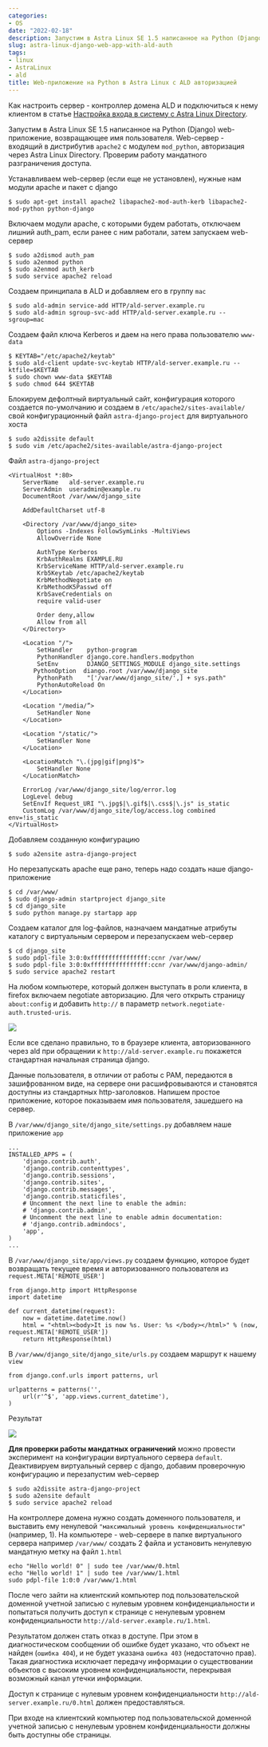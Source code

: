 ```yaml
---
categories:
- OS
date: "2022-02-18"
description: Запустим в Astra Linux SE 1.5 написанное на Python (Django) web-приложение, возвращающее имя пользователя. Web-сервер - входящий в дистрибутив `apache2` с модулем `mod_python`, авторизация через Astra Linux Directory. Проверим работу мандатного разграничения доступа.
slug: astra-linux-django-web-app-with-ald-auth
tags:
- linux
- AstraLinux
- ald
title: Web-приложение на Python в Astra Linux с ALD авторизацией
---
```


Как настроить сервер - контроллер домена ALD и подключиться к нему клиентом в статье [Настройка входа в систему с Astra Linux Directory](https://vostbur.github.io/posts/ald-auth-astra-linux-se-15/).

Запустим в Astra Linux SE 1.5 написанное на Python (Django) web-приложение, возвращающее имя пользователя. Web-сервер - входящий в дистрибутив `apache2` с модулем `mod_python`, авторизация через Astra Linux Directory. Проверим работу мандатного разграничения доступа.

Устанавливаем web-сервер (если еще не установлен), нужные нам модули apache и пакет с django

    $ sudo apt-get install apache2 libapache2-mod-auth-kerb libapache2-mod-python python-django

Включаем модули apache, с которыми будем работать, отключаем лишний auth_pam, если ранее с ним работали, затем запускаем web-сервер

    $ sudo a2dismod auth_pam
    $ sudo a2enmod python
    $ sudo a2enmod auth_kerb
    $ sudo service apache2 reload

Создаем принципала в ALD и добавляем его в группу `mac`

    $ sudo ald-admin service-add HTTP/ald-server.example.ru
    $ sudo ald-admin sgroup-svc-add HTTP/ald-server.example.ru --sgroup=mac

Создаем файл ключа Kerberos и даем на него права пользователю `www-data`

    $ KEYTAB="/etc/apache2/keytab"
    $ sudo ald-client update-svc-keytab HTTP/ald-server.example.ru --ktfile=$KEYTAB
    $ sudo chown www-data $KEYTAB
    $ sudo chmod 644 $KEYTAB

Блокируем дефолтный виртуальный сайт, конфигурация которого создается по-умолчанию и создаем в `/etc/apache2/sites-available/` свой конфигурационный файл `astra-django-project` для виртуального хоста

    $ sudo a2dissite default
    $ sudo vim /etc/apache2/sites-available/astra-django-project
    
Файл `astra-django-project`
    
    <VirtualHost *:80>
        ServerName   ald-server.example.ru
        ServerAdmin  useradmin@example.ru
        DocumentRoot /var/www/django_site

        AddDefaultCharset utf-8

        <Directory /var/www/django_site>
            Options -Indexes FollowSymLinks -MultiViews
            AllowOverride None

            AuthType Kerberos
            KrbAuthRealms EXAMPLE.RU
            KrbServiceName HTTP/ald-server.example.ru
            Krb5Keytab /etc/apache2/keytab
            KrbMethodNegotiate on
            KrbMethodK5Passwd off
            KrbSaveCredentials on
            require valid-user

            Order deny,allow
            Allow from all
        </Directory>

        <Location "/">
            SetHandler    python-program
            PythonHandler django.core.handlers.modpython
            SetEnv        DJANGO_SETTINGS_MODULE django_site.settings
           PythonOption  diango.root /var/www/django_site
            PythonPath    "['/var/www/django_site/',] + sys.path"
            PythonAutoReload On
        </Location>

        <Location "/media/”>
            SetHandler None
        </Location>

        <Location "/static/">
            SetHandler None
        </Location>

        <LocationMatch "\.(jpg|gif|png)$">
            SetHandler None
        </LocationMatch>

        ErrorLog /var/www/django_site/log/error.log
        LogLevel debug
        SetEnvIf Request_URI "\.jpg$|\.gif$|\.css$|\.js" is_static
        CustomLog /var/www/django_site/log/access.log combined env=!is_static
    </VirtualHost>

Добавляем созданную конфигурацию

    $ sudo a2ensite astra-django-project

Но перезапускать apache еще рано, теперь надо создать наше django-приложение

    $ cd /var/www/
    $ sudo django-admin startproject django_site
    $ cd django_site
    $ sudo python manage.py startapp app

Создаем каталог для log-файлов, назначаем мандатные атрибуты каталогу с виртуальным сервером и перезапускаем web-сервер

    $ cd django_site
    $ sudo pdpl-file 3:0:0xffffffffffffffff:ccnr /var/www/  
    $ sudo pdpl-file 3:0:0xffffffffffffffff:ccnr /var/www/django-admin/
    $ sudo service apache2 restart

На любом компьютере, который должен выступать в роли клиента, в firefox включаем negotiate авторизацию. Для чего открыть страницу `about:config` и добавить `http://` в параметр `network.negotiate-auth.trusted-uris`. 

![](/images/astra-linux-firefox-aboute-config.PNG)

Если все сделано правильно, то в браузере клиента, авторизованного через ald при обращении к `http://ald-server.example.ru` покажется стандартная начальная страница django.

Данные пользователя, в отличии от работы с PAM, передаются в зашифрованном виде, на сервере они расшифровываются и становятся доступны из стандартных http-заголовков. Напишем простое приложение, которое показываем имя пользователя, зашедшего на сервер.

В `/var/www/django_site/django_site/settings.py` добавляем наше приложение `app`

    ...
    INSTALLED_APPS = (
        'django.contrib.auth',
        'django.contrib.contenttypes',
        'django.contrib.sessions',
        'django.contrib.sites',
        'django.contrib.messages',
        'django.contrib.staticfiles',
        # Uncomment the next line to enable the admin:
        # 'django.contrib.admin',
        # Uncomment the next line to enable admin documentation:
        # 'django.contrib.admindocs',
        'app',
    )
    ...

В `/var/www/django_site/app/views.py` создаем функцию, которое будет возвращать текущее время и авторизованного пользователя из `request.META['REMOTE_USER']`
    
    from django.http import HttpResponse
    import datetime

    def current_datetime(request):
        now = datetime.datetime.now()
        html = "<html><body>It is now %s. User: %s </body></html>" % (now, request.META['REMOTE_USER'])
        return HttpResponse(html)

В `/var/www/django_site/django_site/urls.py` создаем маршрут к нашему `view`

    from django.conf.urls import patterns, url

    urlpatterns = patterns('',
        url(r'^$', 'app.views.current_datetime'),
    )

Результат

![](/images/astra-linux-ald-username-django-result.PNG)

**Для проверки работы мандатных ограничений** можно провести эксперимент на конфигурации виртуального сервера `default`. Деактивируем виртуальный сервер с django, добавим проверочную конфигурацию и перезапустим web-сервер

    $ sudo a2dissite astra-django-project
    $ sudo a2ensite default
    $ sudo service apache2 reload

На контроллере домена нужно создать доменного пользователя, и выставить ему ненулевой `"максимальный уровень конфиденциальности"` (например, 1). На компьютере - web-сервере в папке виртуального сервера например `/var/www/` создать 2 файла и установить ненулевую мандатную метку на файл `1.html`

    echo "Hello world! 0" | sudo tee /var/www/0.html  
    echo "Hello world! 1" | sudo tee /var/www/1.html  
    sudo pdpl-file 1:0:0 /var/www/1.html

После чего зайти на клиентский компьютер под пользовательской доменной учетной записью с нулевым уровнем конфиденциальности и попытаться получить доступ к странице с ненулевым уровнем конфиденциальности `http://ald-server.example.ru/1.html`.

Результатом должен стать отказ в доступе. При этом в диагностическом сообщении об ошибке будет указано, что объект не найден (`ошибка 404`), и не будет указана `ошибка 403` (недостаточно прав).  Такая диагностика исключает передачу информации о существовании объектов с высоким уровнем конфиденциальности, перекрывая возможный канал утечки информации.

Доступ к странице с нулевым уровнем конфиденциальности `http://ald-server.example.ru/0.html` должен предоставляться.

При входе на клиентский компьютер под пользовательской доменной учетной записью с ненулевым уровнем конфиденциальности должны быть доступны обе страницы.

